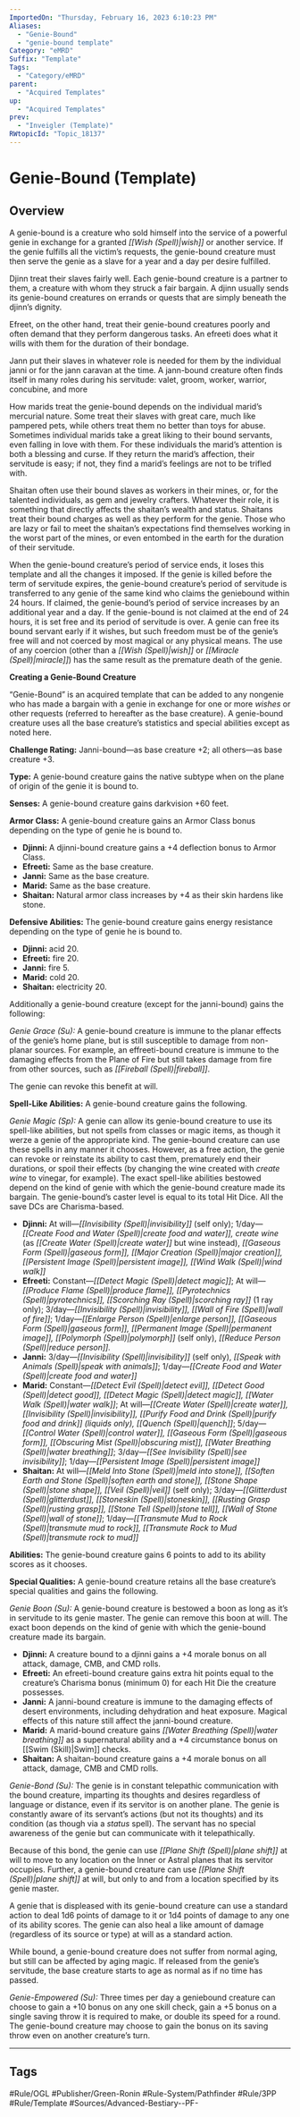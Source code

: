 ```yaml
---
ImportedOn: "Thursday, February 16, 2023 6:10:23 PM"
Aliases:
  - "Genie-Bound"
  - "genie-bound template"
Category: "eMRD"
Suffix: "Template"
Tags:
  - "Category/eMRD"
parent:
  - "Acquired Templates"
up:
  - "Acquired Templates"
prev:
  - "Inveigler (Template)"
RWtopicId: "Topic_18137"
---
```

# Genie-Bound (Template)
## Overview
A genie-bound is a creature who sold himself into the service of a powerful genie in exchange for a granted *[[Wish (Spell)|wish]]* or another service. If the genie fulfills all the victim’s requests, the genie-bound creature must then serve the genie as a slave for a year and a day per desire fulfilled.

Djinn treat their slaves fairly well. Each genie-bound creature is a partner to them, a creature with whom they struck a fair bargain. A djinn usually sends its genie-bound creatures on errands or quests that are simply beneath the djinn’s dignity.

Efreet, on the other hand, treat their genie-bound creatures poorly and often demand that they perform dangerous tasks. An efreeti does what it wills with them for the duration of their bondage.

Jann put their slaves in whatever role is needed for them by the individual janni or for the jann caravan at the time. A jann-bound creature often finds itself in many roles during his servitude: valet, groom, worker, warrior, concubine, and more

How marids treat the genie-bound depends on the individual marid’s mercurial nature. Some treat their slaves with great care, much like pampered pets, while others treat them no better than toys for abuse. Sometimes individual marids take a great liking to their bound servants, even falling in love with them. For these individuals the marid’s attention is both a blessing and curse. If they return the marid’s affection, their servitude is easy; if not, they find a marid’s feelings are not to be trifled with.

Shaitan often use their bound slaves as workers in their mines, or, for the talented individuals, as gem and jewelry crafters. Whatever their role, it is something that directly affects the shaitan’s wealth and status. Shaitans treat their bound charges as well as they perform for the genie. Those who are lazy or fail to meet the shaitan’s expectations find themselves working in the worst part of the mines, or even entombed in the earth for the duration of their servitude.

When the genie-bound creature’s period of service ends, it loses this template and all the changes it imposed. If the genie is killed before the term of servitude expires, the genie-bound creature’s period of servitude is transferred to any genie of the same kind who claims the geniebound within 24 hours. If claimed, the genie-bound’s period of service increases by an additional year and a day. If the genie-bound is not claimed at the end of 24 hours, it is set free and its period of servitude is over. A genie can free its bound servant early if it wishes, but such freedom must be of the genie’s free will and not coerced by most magical or any physical means. The use of any coercion (other than a *[[Wish (Spell)|wish]]* or *[[Miracle (Spell)|miracle]]*) has the same result as the premature death of the genie.

**Creating a Genie-Bound Creature**

“Genie-Bound” is an acquired template that can be added to any nongenie who has made a bargain with a genie in exchange for one or more *wishes* or other requests (referred to hereafter as the base creature). A genie-bound creature uses all the base creature’s statistics and special abilities except as noted here.

**Challenge Rating:** Janni-bound—as base creature +2; all others—as base creature +3.

**Type:** A genie-bound creature gains the native subtype when on the plane of origin of the genie it is bound to.

**Senses:** A genie-bound creature gains darkvision +60 feet. 

**Armor Class:** A genie-bound creature gains an Armor Class bonus depending on the type of genie he is bound to.

- **Djinni:** A djinni-bound creature gains a +4 deflection bonus to Armor Class.
- **Efreeti:** Same as the base creature.
- **Janni:** Same as the base creature.
- **Marid:** Same as the base creature.
- **Shaitan:** Natural armor class increases by +4 as their skin hardens like stone.

**Defensive Abilities:** The genie-bound creature gains energy resistance depending on the type of genie he is bound to.

- **Djinni:** acid 20.
- **Efreeti:** fire 20.
- **Janni:** fire 5.
- **Marid:** cold 20.
- **Shaitan:** electricity 20.

Additionally a genie-bound creature (except for the janni-bound) gains the following:

*Genie Grace (Su):* A genie-bound creature is immune to the planar effects of the genie’s home plane, but is still susceptible to damage from non-planar sources. For example, an effreeti-bound creature is immune to the damaging effects from the Plane of Fire but still takes damage from fire from other sources, such as *[[Fireball (Spell)|fireball]]*.

The genie can revoke this benefit at will.

**Spell-Like Abilities:** A genie-bound creature gains the following.

*Genie Magic (Sp):* A genie can allow its genie-bound creature to use its spell-like abilities, but not spells from classes or magic items, as though it werze a genie of the appropriate kind. The genie-bound creature can use these spells in any manner it chooses. However, as a free action, the genie can revoke or reinstate its ability to cast them, prematurely end their durations, or spoil their effects (by changing the wine created with *create wine* to vinegar, for example). The exact spell-like abilities bestowed depend on the kind of genie with which the genie-bound creature made its bargain. The genie-bound’s caster level is equal to its total Hit Dice. All the save DCs are Charisma-based.

- **Djinni:** At will—*[[Invisibility (Spell)|invisibility]]* (self only); 1/day—*[[Create Food and Water (Spell)|create food and water]], create wine* (as *[[Create Water (Spell)|create water]]* but wine instead), *[[Gaseous Form (Spell)|gaseous form]], [[Major Creation (Spell)|major creation]], [[Persistent Image (Spell)|persistent image]], [[Wind Walk (Spell)|wind walk]]*
- **Efreeti:** Constant—*[[Detect Magic (Spell)|detect magic]]*; At will—*[[Produce Flame (Spell)|produce flame]], [[Pyrotechnics (Spell)|pyrotechnics]], [[Scorching Ray (Spell)|scorching ray]]* (1 ray only); 3/day—*[[Invisibility (Spell)|invisibility]], [[Wall of Fire (Spell)|wall of fire]]*; 1/day—*[[Enlarge Person (Spell)|enlarge person]], [[Gaseous Form (Spell)|gaseous form]], [[Permanent Image (Spell)|permanent image]], [[Polymorph (Spell)|polymorph]]* (self only), *[[Reduce Person (Spell)|reduce person]].*
- **Janni:** 3/day—*[[Invisibility (Spell)|invisibility]]* (self only), *[[Speak with Animals (Spell)|speak with animals]]*; 1/day—*[[Create Food and Water (Spell)|create food and water]]*
- **Marid:** Constant—*[[Detect Evil (Spell)|detect evil]], [[Detect Good (Spell)|detect good]], [[Detect Magic (Spell)|detect magic]], [[Water Walk (Spell)|water walk]]*; At will—*[[Create Water (Spell)|create water]], [[Invisibility (Spell)|invisibility]], [[Purify Food and Drink (Spell)|purify food and drink]] (liquids only), [[Quench (Spell)|quench]]*; 5/day—*[[Control Water (Spell)|control water]], [[Gaseous Form (Spell)|gaseous form]], [[Obscuring Mist (Spell)|obscuring mist]], [[Water Breathing (Spell)|water breathing]]*; 3/day—*[[See Invisibility (Spell)|see invisibility]]*; 1/day—*[[Persistent Image (Spell)|persistent image]]*
- **Shaitan:** At will—*[[Meld Into Stone (Spell)|meld into stone]], [[Soften Earth and Stone (Spell)|soften earth and stone]], [[Stone Shape (Spell)|stone shape]], [[Veil (Spell)|veil]]* (self only); 3/day—*[[Glitterdust (Spell)|glitterdust]], [[Stoneskin (Spell)|stoneskin]], [[Rusting Grasp (Spell)|rusting grasp]], [[Stone Tell (Spell)|stone tell]], [[Wall of Stone (Spell)|wall of stone]]*; 1/day—*[[Transmute Mud to Rock (Spell)|transmute mud to rock]], [[Transmute Rock to Mud (Spell)|transmute rock to mud]]*

**Abilities:** The genie-bound creature gains 6 points to add to its ability scores as it chooses.

**Special Qualities:** A genie-bound creature retains all the base creature’s special qualities and gains the following.

*Genie Boon (Su):* A genie-bound creature is bestowed a boon as long as it’s in servitude to its genie master. The genie can remove this boon at will. The exact boon depends on the kind of genie with which the genie-bound creature made its bargain.

- **Djinni:** A creature bound to a djinni gains a +4 morale bonus on all attack, damage, CMB, and CMD rolls.
- **Efreeti:** An efreeti-bound creature gains extra hit points equal to the creature’s Charisma bonus (minimum 0) for each Hit Die the creature possesses.
- **Janni:** A janni-bound creature is immune to the damaging effects of desert environments, including dehydration and heat exposure. Magical effects of this nature still affect the janni-bound creature.
- **Marid:** A marid-bound creature gains *[[Water Breathing (Spell)|water breathing]]* as a supernatural ability and a +4 circumstance bonus on [[Swim (Skill)|Swim]] checks.
- **Shaitan:** A shaitan-bound creature gains a +4 morale bonus on all attack, damage, CMB and CMD rolls.

*Genie-Bond (Su):* The genie is in constant telepathic communication with the bound creature, imparting its thoughts and desires regardless of language or distance, even if its servitor is on another plane. The genie is constantly aware of its servant’s actions (but not its thoughts) and its condition (as though via a *status* spell). The servant has no special awareness of the genie but can communicate with it telepathically.

Because of this bond, the genie can use *[[Plane Shift (Spell)|plane shift]]* at will to move to any location on the Inner or Astral planes that its servitor occupies. Further, a genie-bound creature can use *[[Plane Shift (Spell)|plane shift]]* at will, but only to and from a location specified by its genie master.

A genie that is displeased with its genie-bound creature can use a standard action to deal 1d6 points of damage to it or 1d4 points of damage to any one of its ability scores. The genie can also heal a like amount of damage (regardless of its source or type) at will as a standard action.

While bound, a genie-bound creature does not suffer from normal aging, but still can be affected by aging magic. If released from the genie’s servitude, the base creature starts to age as normal as if no time has passed.

*Genie-Empowered (Su):* Three times per day a geniebound creature can choose to gain a +10 bonus on any one skill check, gain a +5 bonus on a single saving throw it is required to make, or double its speed for a round. The genie-bound creature may choose to gain the bonus on its saving throw even on another creature’s turn.


---
## Tags
#Rule/OGL #Publisher/Green-Ronin #Rule-System/Pathfinder #Rule/3PP #Rule/Template #Sources/Advanced-Bestiary--PF-

